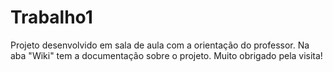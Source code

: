 # Trabalho1

Projeto desenvolvido em sala de aula com a orientação do professor.
Na aba "Wiki" tem a documentação sobre o projeto.
Muito obrigado pela visita!
